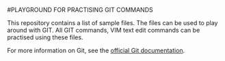 #PLAYGROUND FOR PRACTISING GIT COMMANDS

This repository contains a list of sample files. The files can be used to play around with GIT.
All GIT commands, VIM text edit commands can be practised using these files.

For more information on Git, see the
[official Git documentation](https://git-scm.com/).
